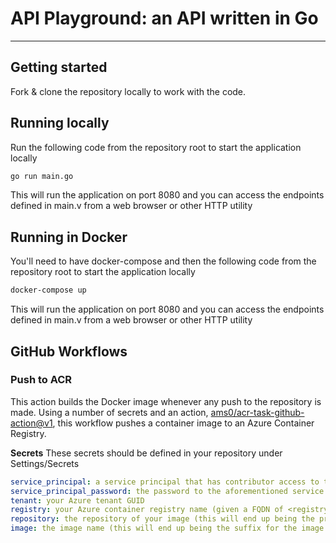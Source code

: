 # API Playground: an API written in Go

---

## Getting started
Fork & clone the repository locally to work with the code.


## Running locally
Run the following code from the repository root to start the application locally
```bash
go run main.go
```
This will run the application on port 8080 and you can access the endpoints defined in main.v from a web browser or other HTTP utility


## Running in Docker
You'll need to have docker-compose and then the following code from the repository root to start the application locally 
```bash
docker-compose up
```
This will run the application on port 8080 and you can access the endpoints defined in main.v from a web browser or other HTTP utility


## GitHub Workflows
### Push to ACR
This action builds the Docker image whenever any push to the repository is made. Using a number of secrets and an action, [ams0/acr-task-github-action@v1](https://github.com/ams0/acr-task-github-action), this workflow pushes a container image to an Azure Container Registry.

**Secrets**
These secrets should be defined in your repository under Settings/Secrets
```yml
service_principal: a service principal that has contributor access to the container registry
service_principal_password: the password to the aforementioned service principal
tenant: your Azure tenant GUID
registry: your Azure container registry name (given a FQDN of <registry>.azurecr.io, only <registry> should be supplied)
repository: the repository of your image (this will end up being the prefix for the image stored in Azure container registry)
image: the image name (this will end up being the suffix for the image stored in Azure container registry)
```
